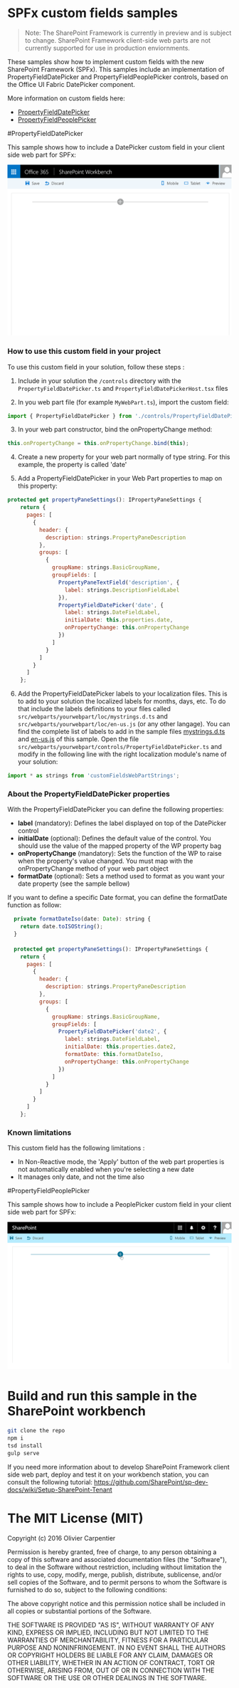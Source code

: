 # SPFx custom fields samples

> Note: The SharePoint Framework is currently in preview and is subject to change. SharePoint Framework client-side web parts are not currently supported for use in production enviornments.

These samples show how to implement custom fields with the new SharePoint Framework (SPFx). This samples
include an implementation of PropertyFieldDatePicker and PropertyFieldPeoplePicker controls,
 based on the Office UI Fabric DatePicker component.

More information on custom fields here:
* [PropertyFieldDatePicker](#PropertyFieldDatePicker)
* [PropertyFieldPeoplePicker](#PropertyFieldPeoplePicker)


#PropertyFieldDatePicker

This sample shows how to include a DatePicker custom field in your client side web part for SPFx:

![PropertyFieldDatePicker](./assets/PropertyFieldDatePicker.gif)

### How to use this custom field in your project

To use this custom field in your solution, follow these steps :

1) Include in your solution the `/controls` directory with the `PropertyFieldDatePicker.ts` and `PropertyFieldDatePickerHost.tsx` files

2) In you web part file (for example `MyWebPart.ts`), import the custom field:
```javascript
import { PropertyFieldDatePicker } from './controls/PropertyFieldDatePicker';
```

3) In your web part constructor, bind the onPropertyChange method:
```javascript
this.onPropertyChange = this.onPropertyChange.bind(this);
```
4) Create a new property for your web part normally of type string. For this example, the property is called 'date'

5) Add a PropertyFieldDatePicker in your Web Part properties to map on this property:
```javascript
protected get propertyPaneSettings(): IPropertyPaneSettings {
    return {
      pages: [
        {
          header: {
            description: strings.PropertyPaneDescription
          },
          groups: [
            {
              groupName: strings.BasicGroupName,
              groupFields: [
                PropertyPaneTextField('description', {
                  label: strings.DescriptionFieldLabel
                }),
                PropertyFieldDatePicker('date', {
                  label: strings.DateFieldLabel,
                  initialDate: this.properties.date,
                  onPropertyChange: this.onPropertyChange
                })
              ]
            }
          ]
        }
      ]
    };
```
6) Add the PropertyFieldDatePicker labels to your localization files. This is to add to your solution the
localized labels for months, days, etc. To do that include the labels definitions to your files called
`src/webparts/yourwebpart/loc/mystrings.d.ts` and `src/webparts/yourwebpart/loc/en-us.js` (or any other langage).
You can find the complete list of labels to add in the sample files
[mystrings.d.ts](./src/webparts/customFieldsWebPart/loc/mystrings.d.ts) and
[en-us.js](./src/webparts/customFieldsWebPart/loc/en-us.js) of this sample.
Open the file `src/webparts/yourwebpart/controls/PropertyFieldDatePicker.ts` and modify
in the following line with the right localization module's name of your solution:
```javascript
import * as strings from 'customFieldsWebPartStrings';
```

### About the PropertyFieldDatePicker properties

With the PropertyFieldDatePicker you can define the following properties:
* **label** (mandatory): Defines the label displayed on top of the DatePicker control
* **initialDate** (optional): Defines the default value of the control. You should use the value of the mapped property of the WP property bag
* **onPropertyChange** (mandatory): Sets the function of the WP to raise when the property's value changed. You must map with the onPropertyChange method of your web part object
* **formatDate** (optional): Sets a method used to format as you want your date property (see the sample bellow)

If you want to define a specific Date format, you can define the formatDate function as follow:

```javascript
  private formatDateIso(date: Date): string {
    return date.toISOString();
  }

  protected get propertyPaneSettings(): IPropertyPaneSettings {
    return {
      pages: [
        {
          header: {
            description: strings.PropertyPaneDescription
          },
          groups: [
            {
              groupName: strings.BasicGroupName,
              groupFields: [
                PropertyFieldDatePicker('date2', {
                  label: strings.DateFieldLabel,
                  initialDate: this.properties.date2,
                  formatDate: this.formatDateIso,
                  onPropertyChange: this.onPropertyChange
                })
              ]
            }
          ]
        }
      ]
    };
```

### Known limitations

This custom field has the following limitations :
* In Non-Reactive mode, the 'Apply' button of the web part properties is not automatically enabled when you're selecting a new date
* It manages only date, and not the time also


#PropertyFieldPeoplePicker

This sample shows how to include a PeoplePicker custom field in your client side web part for SPFx:

![PropertyFieldPeoplePicker](./assets/PropertyFieldPeoplePicker.gif)



# Build and run this sample in the SharePoint workbench

```bash
git clone the repo
npm i
tsd install
gulp serve
```

If you need more information about to develop SharePoint Framework client side web part, deploy and test it on your workbench
station, you can consult the following tutorial: https://github.com/SharePoint/sp-dev-docs/wiki/Setup-SharePoint-Tenant

# The MIT License (MIT)

Copyright (c) 2016 Olivier Carpentier

Permission is hereby granted, free of charge, to any person obtaining a copy of this software and associated documentation files (the "Software"), to deal in the Software without restriction, including without limitation the rights to use, copy, modify, merge, publish, distribute, sublicense, and/or sell copies of the Software, and to permit persons to whom the Software is furnished to do so, subject to the following conditions:

The above copyright notice and this permission notice shall be included in all copies or substantial portions of the Software.

THE SOFTWARE IS PROVIDED "AS IS", WITHOUT WARRANTY OF ANY KIND, EXPRESS OR IMPLIED, INCLUDING BUT NOT LIMITED TO THE WARRANTIES OF MERCHANTABILITY, FITNESS FOR A PARTICULAR PURPOSE AND NONINFRINGEMENT. IN NO EVENT SHALL THE AUTHORS OR COPYRIGHT HOLDERS BE LIABLE FOR ANY CLAIM, DAMAGES OR OTHER LIABILITY, WHETHER IN AN ACTION OF CONTRACT, TORT OR OTHERWISE, ARISING FROM, OUT OF OR IN CONNECTION WITH THE SOFTWARE OR THE USE OR OTHER DEALINGS IN THE SOFTWARE.
